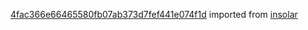 [4fac366e66465580fb07ab373d7fef441e074f1d](https://github.com/insolar/insolar/commit/4fac366e66465580fb07ab373d7fef441e074f1d) imported from [insolar](https://github.com/insolar/insolar)
